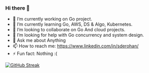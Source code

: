 ### Hi there 👋

- 🔭 I’m currently working on Go project.
- 🌱 I’m currently learning Go, AWS, DS & Algo, Kubernetes.
- 👯 I’m looking to collaborate on Go And cloud projects.
- 🤔 I’m looking for help with Go concurrency and system design.
- 💬 Ask me about Anything 
- 📫 How to reach me: https://www.linkedin.com/in/sderohan/
- ⚡ Fun fact: Nothing :(
<!--
-😄 Pronouns: 
-->
[![GitHub Streak](http://github-readme-streak-stats.herokuapp.com?user=sderohan&theme=dark&date_format=M%20j%5B%2C%20Y%5D)](https://git.io/streak-stats)
